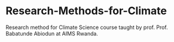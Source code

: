 # Research-Methods-for-Climate

Research method for Climate Science course taught by prof. Prof. Babatunde Abiodun at AIMS Rwanda.
